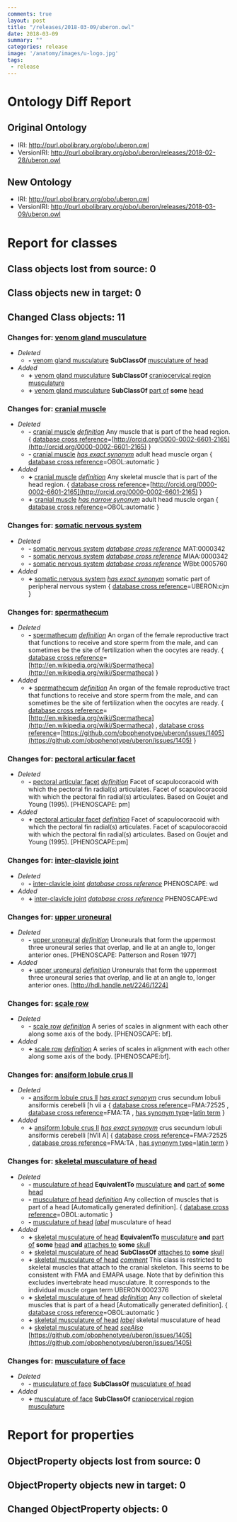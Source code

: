 ```yaml
---
comments: true
layout: post
title: "/releases/2018-03-09/uberon.owl"
date: 2018-03-09
summary: ""
categories: release
image: '/anatomy/images/u-logo.jpg'
tags:
 - release
---
```


# Ontology Diff Report


## Original Ontology

 * IRI: http://purl.obolibrary.org/obo/uberon.owl
 * VersionIRI: http://purl.obolibrary.org/obo/uberon/releases/2018-02-28/uberon.owl

## New Ontology

 * IRI: http://purl.obolibrary.org/obo/uberon.owl
 * VersionIRI: http://purl.obolibrary.org/obo/uberon/releases/2018-03-09/uberon.owl

# Report for classes


## Class objects lost from source: 0


## Class objects new in target: 0


## Changed Class objects: 11


### Changes for: [venom gland musculature](http://purl.obolibrary.org/obo/UBERON_0013116)

 * _Deleted_
    *  **-** [venom gland musculature](http://purl.obolibrary.org/obo/UBERON_0013116) **SubClassOf** [musculature of head](http://purl.obolibrary.org/obo/UBERON_0004461)
 * _Added_
    *  **+** [venom gland musculature](http://purl.obolibrary.org/obo/UBERON_0013116) **SubClassOf** [craniocervical region musculature](http://purl.obolibrary.org/obo/UBERON_0008229)
    *  **+** [venom gland musculature](http://purl.obolibrary.org/obo/UBERON_0013116) **SubClassOf** [part of](http://purl.obolibrary.org/obo/BFO_0000050) **some** [head](http://purl.obolibrary.org/obo/UBERON_0000033)

### Changes for: [cranial muscle](http://purl.obolibrary.org/obo/UBERON_0002376)

 * _Deleted_
    *  **-** [cranial muscle](http://purl.obolibrary.org/obo/UBERON_0002376) *[definition](http://purl.obolibrary.org/obo/IAO_0000115)* Any muscle that is part of the head region. { [database cross reference](http://www.geneontology.org/formats/oboInOwl#hasDbXref)=[http://orcid.org/0000-0002-6601-2165](http://orcid.org/0000-0002-6601-2165) } 
    *  **-** [cranial muscle](http://purl.obolibrary.org/obo/UBERON_0002376) *[has exact synonym](http://www.geneontology.org/formats/oboInOwl#hasExactSynonym)* adult head muscle organ { [database cross reference](http://www.geneontology.org/formats/oboInOwl#hasDbXref)=OBOL:automatic } 
 * _Added_
    *  **+** [cranial muscle](http://purl.obolibrary.org/obo/UBERON_0002376) *[definition](http://purl.obolibrary.org/obo/IAO_0000115)* Any skeletal muscle that is part of the head region. { [database cross reference](http://www.geneontology.org/formats/oboInOwl#hasDbXref)=[http://orcid.org/0000-0002-6601-2165](http://orcid.org/0000-0002-6601-2165) } 
    *  **+** [cranial muscle](http://purl.obolibrary.org/obo/UBERON_0002376) *[has narrow synonym](http://www.geneontology.org/formats/oboInOwl#hasNarrowSynonym)* adult head muscle organ { [database cross reference](http://www.geneontology.org/formats/oboInOwl#hasDbXref)=OBOL:automatic } 

### Changes for: [somatic nervous system](http://purl.obolibrary.org/obo/UBERON_0000012)

 * _Deleted_
    *  **-** [somatic nervous system](http://purl.obolibrary.org/obo/UBERON_0000012) *[database cross reference](http://www.geneontology.org/formats/oboInOwl#hasDbXref)* MAT:0000342
    *  **-** [somatic nervous system](http://purl.obolibrary.org/obo/UBERON_0000012) *[database cross reference](http://www.geneontology.org/formats/oboInOwl#hasDbXref)* MIAA:0000342
    *  **-** [somatic nervous system](http://purl.obolibrary.org/obo/UBERON_0000012) *[database cross reference](http://www.geneontology.org/formats/oboInOwl#hasDbXref)* WBbt:0005760
 * _Added_
    *  **+** [somatic nervous system](http://purl.obolibrary.org/obo/UBERON_0000012) *[has exact synonym](http://www.geneontology.org/formats/oboInOwl#hasExactSynonym)* somatic part of peripheral nervous system { [database cross reference](http://www.geneontology.org/formats/oboInOwl#hasDbXref)=UBERON:cjm } 

### Changes for: [spermathecum](http://purl.obolibrary.org/obo/UBERON_0000994)

 * _Deleted_
    *  **-** [spermathecum](http://purl.obolibrary.org/obo/UBERON_0000994) *[definition](http://purl.obolibrary.org/obo/IAO_0000115)* An organ of the female reproductive tract that functions to receive and store sperm from the male, and can sometimes be the site of fertilization when the oocytes are ready. { [database cross reference](http://www.geneontology.org/formats/oboInOwl#hasDbXref)=[http://en.wikipedia.org/wiki/Spermatheca](http://en.wikipedia.org/wiki/Spermatheca) } 
 * _Added_
    *  **+** [spermathecum](http://purl.obolibrary.org/obo/UBERON_0000994) *[definition](http://purl.obolibrary.org/obo/IAO_0000115)* An organ of the female reproductive tract that functions to receive and store sperm from the male, and can sometimes be the site of fertilization when the oocytes are ready. { [database cross reference](http://www.geneontology.org/formats/oboInOwl#hasDbXref)=[http://en.wikipedia.org/wiki/Spermatheca](http://en.wikipedia.org/wiki/Spermatheca) , [database cross reference](http://www.geneontology.org/formats/oboInOwl#hasDbXref)=[https://github.com/obophenotype/uberon/issues/1405](https://github.com/obophenotype/uberon/issues/1405) } 

### Changes for: [pectoral articular facet](http://purl.obolibrary.org/obo/UBERON_4100007)

 * _Deleted_
    *  **-** [pectoral articular facet](http://purl.obolibrary.org/obo/UBERON_4100007) *[definition](http://purl.obolibrary.org/obo/IAO_0000115)* Facet of scapulocoracoid with which the pectoral fin radial(s) articulates. Facet of scapulocoracoid with which the pectoral fin radial(s) articulates. Based on Goujet and Young (1995). [PHENOSCAPE: pm]
 * _Added_
    *  **+** [pectoral articular facet](http://purl.obolibrary.org/obo/UBERON_4100007) *[definition](http://purl.obolibrary.org/obo/IAO_0000115)* Facet of scapulocoracoid with which the pectoral fin radial(s) articulates. Facet of scapulocoracoid with which the pectoral fin radial(s) articulates. Based on Goujet and Young (1995). [PHENOSCAPE:pm]

### Changes for: [inter-clavicle joint](http://purl.obolibrary.org/obo/UBERON_4200008)

 * _Deleted_
    *  **-** [inter-clavicle joint](http://purl.obolibrary.org/obo/UBERON_4200008) *[database cross reference](http://www.geneontology.org/formats/oboInOwl#hasDbXref)* PHENOSCAPE: wd
 * _Added_
    *  **+** [inter-clavicle joint](http://purl.obolibrary.org/obo/UBERON_4200008) *[database cross reference](http://www.geneontology.org/formats/oboInOwl#hasDbXref)* PHENOSCAPE:wd

### Changes for: [upper uroneural](http://purl.obolibrary.org/obo/UBERON_4500002)

 * _Deleted_
    *  **-** [upper uroneural](http://purl.obolibrary.org/obo/UBERON_4500002) *[definition](http://purl.obolibrary.org/obo/IAO_0000115)* Uroneurals that form the uppermost three uroneural series that overlap, and lie at an angle to, longer anterior ones. [PHENOSCAPE: Patterson and Rosen 1977]
 * _Added_
    *  **+** [upper uroneural](http://purl.obolibrary.org/obo/UBERON_4500002) *[definition](http://purl.obolibrary.org/obo/IAO_0000115)* Uroneurals that form the uppermost three uroneural series that overlap, and lie at an angle to, longer anterior ones. [http://hdl.handle.net/2246/1224]

### Changes for: [scale row](http://purl.obolibrary.org/obo/UBERON_4300006)

 * _Deleted_
    *  **-** [scale row](http://purl.obolibrary.org/obo/UBERON_4300006) *[definition](http://purl.obolibrary.org/obo/IAO_0000115)* A series of scales in alignment with each other along some axis of the body. [PHENOSCAPE: bf].
 * _Added_
    *  **+** [scale row](http://purl.obolibrary.org/obo/UBERON_4300006) *[definition](http://purl.obolibrary.org/obo/IAO_0000115)* A series of scales in alignment with each other along some axis of the body. [PHENOSCAPE:bf].

### Changes for: [ansiform lobule crus II](http://purl.obolibrary.org/obo/UBERON_0005977)

 * _Deleted_
    *  **-** [ansiform lobule crus II](http://purl.obolibrary.org/obo/UBERON_0005977) *[has exact synonym](http://www.geneontology.org/formats/oboInOwl#hasExactSynonym)* crus secundum lobuli ansiformis cerebelli [h vii a { [database cross reference](http://www.geneontology.org/formats/oboInOwl#hasDbXref)=FMA:72525 , [database cross reference](http://www.geneontology.org/formats/oboInOwl#hasDbXref)=FMA:TA , [has synonym type](http://www.geneontology.org/formats/oboInOwl#hasSynonymType)=[latin term](http://purl.obolibrary.org/obo/uberon/core#LATIN) } 
 * _Added_
    *  **+** [ansiform lobule crus II](http://purl.obolibrary.org/obo/UBERON_0005977) *[has exact synonym](http://www.geneontology.org/formats/oboInOwl#hasExactSynonym)* crus secundum lobuli ansiformis cerebelli [hVII A] { [database cross reference](http://www.geneontology.org/formats/oboInOwl#hasDbXref)=FMA:72525 , [database cross reference](http://www.geneontology.org/formats/oboInOwl#hasDbXref)=FMA:TA , [has synonym type](http://www.geneontology.org/formats/oboInOwl#hasSynonymType)=[latin term](http://purl.obolibrary.org/obo/uberon/core#LATIN) } 

### Changes for: [skeletal musculature of head](http://purl.obolibrary.org/obo/UBERON_0004461)

 * _Deleted_
    *  **-** [musculature of head](http://purl.obolibrary.org/obo/UBERON_0004461) **EquivalentTo** [musculature](http://purl.obolibrary.org/obo/UBERON_0001015) **and** [part of](http://purl.obolibrary.org/obo/BFO_0000050) **some** [head](http://purl.obolibrary.org/obo/UBERON_0000033)
    *  **-** [musculature of head](http://purl.obolibrary.org/obo/UBERON_0004461) *[definition](http://purl.obolibrary.org/obo/IAO_0000115)* Any collection of muscles that is part of a head [Automatically generated definition]. { [database cross reference](http://www.geneontology.org/formats/oboInOwl#hasDbXref)=OBOL:automatic } 
    *  **-** [musculature of head](http://purl.obolibrary.org/obo/UBERON_0004461) *[label](http://www.w3.org/2000/01/rdf-schema#label)* musculature of head
 * _Added_
    *  **+** [skeletal musculature of head](http://purl.obolibrary.org/obo/UBERON_0004461) **EquivalentTo** [musculature](http://purl.obolibrary.org/obo/UBERON_0001015) **and** [part of](http://purl.obolibrary.org/obo/BFO_0000050) **some** [head](http://purl.obolibrary.org/obo/UBERON_0000033) **and** [attaches to](http://purl.obolibrary.org/obo/RO_0002371) **some** [skull](http://purl.obolibrary.org/obo/UBERON_0003129)
    *  **+** [skeletal musculature of head](http://purl.obolibrary.org/obo/UBERON_0004461) **SubClassOf** [attaches to](http://purl.obolibrary.org/obo/RO_0002371) **some** [skull](http://purl.obolibrary.org/obo/UBERON_0003129)
    *  **+** [skeletal musculature of head](http://purl.obolibrary.org/obo/UBERON_0004461) *[comment](http://www.w3.org/2000/01/rdf-schema#comment)* This class is restricted to skeletal muscles that attach to the cranial skeleton. This seems to be consistent with FMA and EMAPA usage. Note that by definition this excludes invertebrate head musculature. It corresponds to the individual muscle organ term UBERON:0002376
    *  **+** [skeletal musculature of head](http://purl.obolibrary.org/obo/UBERON_0004461) *[definition](http://purl.obolibrary.org/obo/IAO_0000115)* Any collection of skeletal muscles that is part of a head [Automatically generated definition]. { [database cross reference](http://www.geneontology.org/formats/oboInOwl#hasDbXref)=OBOL:automatic } 
    *  **+** [skeletal musculature of head](http://purl.obolibrary.org/obo/UBERON_0004461) *[label](http://www.w3.org/2000/01/rdf-schema#label)* skeletal musculature of head
    *  **+** [skeletal musculature of head](http://purl.obolibrary.org/obo/UBERON_0004461) *[seeAlso](http://www.w3.org/2000/01/rdf-schema#seeAlso)* [https://github.com/obophenotype/uberon/issues/1405](https://github.com/obophenotype/uberon/issues/1405)

### Changes for: [musculature of face](http://purl.obolibrary.org/obo/UBERON_0004473)

 * _Deleted_
    *  **-** [musculature of face](http://purl.obolibrary.org/obo/UBERON_0004473) **SubClassOf** [musculature of head](http://purl.obolibrary.org/obo/UBERON_0004461)
 * _Added_
    *  **+** [musculature of face](http://purl.obolibrary.org/obo/UBERON_0004473) **SubClassOf** [craniocervical region musculature](http://purl.obolibrary.org/obo/UBERON_0008229)

# Report for properties


## ObjectProperty objects lost from source: 0


## ObjectProperty objects new in target: 0


## Changed ObjectProperty objects: 0


